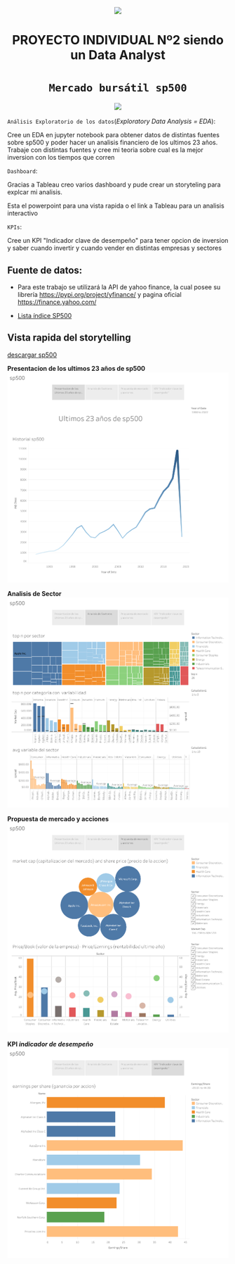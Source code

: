 <p align='center'>
<img src ="https://d31uz8lwfmyn8g.cloudfront.net/Assets/logo-henry-white-lg.png">
<p>

<h1 align='center'>
 <b>PROYECTO INDIVIDUAL Nº2 siendo un Data Analyst</b>
</h1>

# <h1 align="center">**`Mercado bursátil sp500`**</h1>

<p align='center'>
<img src = 'https://m.foolcdn.com/media/dubs/original_images/Intro_slide_-_digital_stock_chart_going_up_-_source_getty.jpg' height = 200>
<p>

`Análisis Exploratorio de los datos`(_Exploratory Data Analysis = EDA_):

Cree un EDA en jupyter notebook para obtener datos de distintas fuentes sobre sp500 y poder hacer un analisis financiero
de los ultimos 23 años.
Trabaje con distintas fuentes y cree mi teoria sobre cual es la mejor inversion con los tiempos que corren

`Dashboard`:

Gracias a Tableau creo varios dashboard y pude crear un storyteling para explcar mi analisis.

Esta el powerpoint para una vista rapida o el link a Tableau para un analisis interactivo

`KPIs`:

Cree un KPI "Indicador clave de desempeño" para tener opcion de inversion y saber cuando invertir y cuando vender en distintas
empresas y sectores

## Fuente de datos:

- Para este trabajo se utilizará la API de yahoo finance, la cual posee su librería https://pypi.org/project/yfinance/ y
  pagina oficial https://finance.yahoo.com/

- [Lista índice SP500](https://www.google.com/url?q=https://en.wikipedia.org/wiki/List_of_S%2526P_500_companies&sa=D&source=docs&ust=1676566032938438&usg=AOvVaw3J6gZYtEH8xJABTCf0pYqO)


## Vista rapida del storytelling 
[descargar sp500 ](tableau/sp500.pdf)

**Presentacion de los ultimos 23 años de sp500**
![img_1](tableau/sp500.png)

**Analisis de Sector**
![img_2](tableau/sp500%20(1).png)

**Propuesta de mercado y acciones**
![img_3](tableau/sp500%20(2).png)

**KPI *indicador de desempeño***
![img_4](tableau/sp500%20(3).png)
